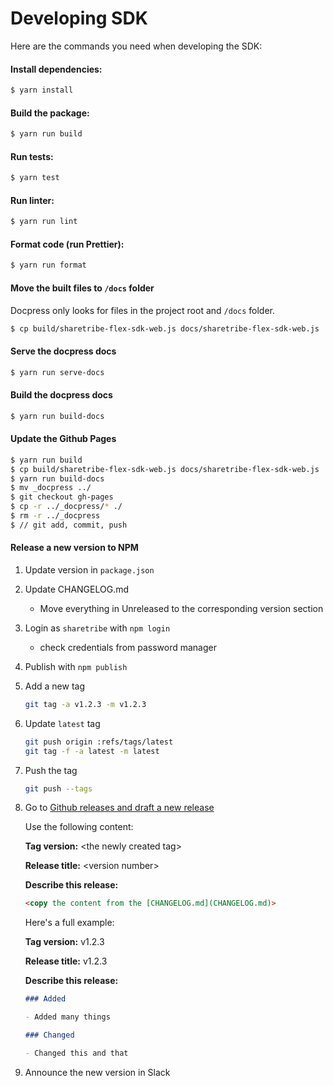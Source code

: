 # Developing SDK

Here are the commands you need when developing the SDK:

#### Install dependencies:

```sh
$ yarn install
```

#### Build the package:

```sh
$ yarn run build
```

#### Run tests:

```sh
$ yarn test
```

#### Run linter:

```sh
$ yarn run lint
```

#### Format code (run Prettier):

```sh
$ yarn run format
```

#### Move the built files to `/docs` folder

Docpress only looks for files in the project root and `/docs` folder.

```sh
$ cp build/sharetribe-flex-sdk-web.js docs/sharetribe-flex-sdk-web.js
```

#### Serve the docpress docs

```sh
$ yarn run serve-docs
```

#### Build the docpress docs

```sh
$ yarn run build-docs
```

#### Update the Github Pages

```sh
$ yarn run build
$ cp build/sharetribe-flex-sdk-web.js docs/sharetribe-flex-sdk-web.js
$ yarn run build-docs
$ mv _docpress ../
$ git checkout gh-pages
$ cp -r ../_docpress/* ./
$ rm -r ../_docpress
$ // git add, commit, push
```

#### Release a new version to NPM

1. Update version in `package.json`

1. Update CHANGELOG.md
   - Move everything in Unreleased to the corresponding version section

1. Login as `sharetribe` with `npm login`
   - check credentials from password manager

1. Publish with `npm publish`

1. Add a new tag

    ```bash
    git tag -a v1.2.3 -m v1.2.3
    ```

1.  Update `latest` tag

    ```bash
    git push origin :refs/tags/latest
    git tag -f -a latest -m latest
    ```

1.  Push the tag

    ```bash
    git push --tags
    ```

1.  Go to [Github releases and draft a new release](https://github.com/sharetribe/flex-sdk-js/releases/new)

    Use the following content:

    **Tag version:** \<the newly created tag\>

    **Release title:** \<version number\>

    **Describe this release:**

    ```markdown
    <copy the content from the [CHANGELOG.md](CHANGELOG.md)>
    ```

    Here's a full example:

    **Tag version:** v1.2.3

    **Release title:** v1.2.3

    **Describe this release:**

    ```markdown
    ### Added

    - Added many things

    ### Changed

    - Changed this and that
    ```

1.  Announce the new version in Slack
